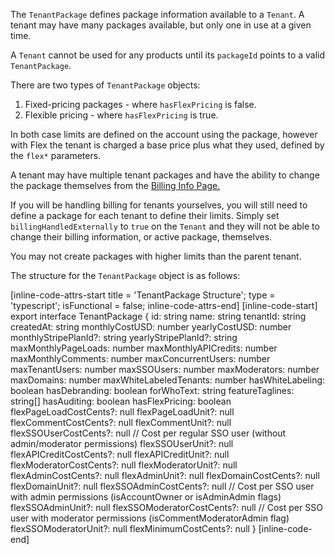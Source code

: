 The `TenantPackage` defines package information available to a `Tenant`. A tenant may have many packages available, but only
one in use at a given time.

A `Tenant` cannot be used for any products until its `packageId` points to a valid `TenantPackage`.

There are two types of `TenantPackage` objects:

1. Fixed-pricing packages - where `hasFlexPricing` is false.
2. Flexible pricing - where `hasFlexPricing` is true.

In both case limits are defined on the account using the package, however with Flex the tenant is charged a base price plus
what they used, defined by the `flex*` parameters.

A tenant may have multiple tenant packages and have the ability to change the package themselves from the [Billing Info Page.](https://fastcomments.com/auth/my-account/billing-info)

If you will be handling billing for tenants yourselves, you will still need to define a package for each tenant to define their limits. Simply set `billingHandledExternally` to `true` on the `Tenant` and they
will not be able to change their billing information, or active package, themselves.

You may not create packages with higher limits than the parent tenant.

The structure for the `TenantPackage` object is as follows:

[inline-code-attrs-start title = 'TenantPackage Structure'; type = 'typescript'; isFunctional = false; inline-code-attrs-end]
[inline-code-start]
export interface TenantPackage {
    id: string
    name: string
    tenantId: string
    createdAt: string
    monthlyCostUSD: number
    yearlyCostUSD: number
    monthlyStripePlanId?: string
    yearlyStripePlanId?: string
    maxMonthlyPageLoads: number
    maxMonthlyAPICredits: number
    maxMonthlyComments: number
    maxConcurrentUsers: number
    maxTenantUsers: number
    maxSSOUsers: number
    maxModerators: number
    maxDomains: number
    maxWhiteLabeledTenants: number
    hasWhiteLabeling: boolean
    hasDebranding: boolean
    forWhoText: string
    featureTaglines: string[]
    hasAuditing: boolean
    hasFlexPricing: boolean
    flexPageLoadCostCents?: null
    flexPageLoadUnit?: null
    flexCommentCostCents?: null
    flexCommentUnit?: null
    flexSSOUserCostCents?: null // Cost per regular SSO user (without admin/moderator permissions)
    flexSSOUserUnit?: null
    flexAPICreditCostCents?: null
    flexAPICreditUnit?: null
    flexModeratorCostCents?: null
    flexModeratorUnit?: null
    flexAdminCostCents?: null
    flexAdminUnit?: null
    flexDomainCostCents?: null
    flexDomainUnit?: null
    flexSSOAdminCostCents?: null // Cost per SSO user with admin permissions (isAccountOwner or isAdminAdmin flags)
    flexSSOAdminUnit?: null
    flexSSOModeratorCostCents?: null // Cost per SSO user with moderator permissions (isCommentModeratorAdmin flag)
    flexSSOModeratorUnit?: null
    flexMinimumCostCents?: null
}
[inline-code-end]
